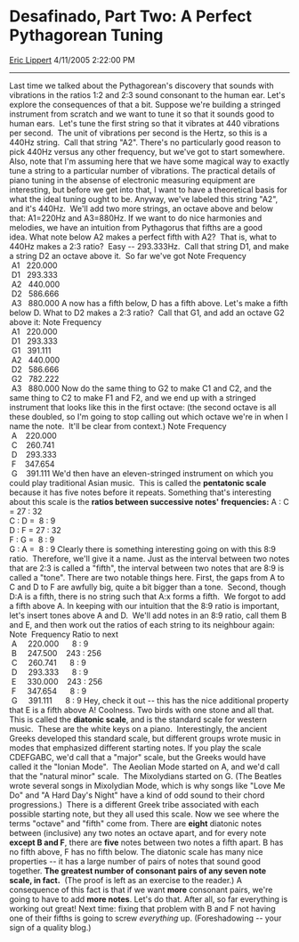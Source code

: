 <div id="page">

# Desafinado, Part Two: A Perfect Pythagorean Tuning

[Eric Lippert](https://social.msdn.microsoft.com/profile/Eric%20Lippert) 4/11/2005 2:22:00 PM

-----

<div id="content">

Last time we talked about the Pythagorean's discovery that sounds with vibrations in the ratios 1:2 and 2:3 sound consonant to the human ear. Let's explore the consequences of that a bit. Suppose we're building a stringed instrument from scratch and we want to tune it so that it sounds good to human ears.  Let's tune the first string so that it vibrates at 440 vibrations per second.  The unit of vibrations per second is the Hertz, so this is a 440Hz string.  Call that string "A2". There's no particularly good reason to pick 440Hz versus any other frequency, but we've got to start somewhere. Also, note that I'm assuming here that we have some magical way to exactly tune a string to a particular number of vibrations. The practical details of piano tuning in the absense of electronic measuring equipment are interesting, but before we get into that, I want to have a theoretical basis for what the ideal tuning ought to be. Anyway, we've labeled this string "A2", and it's 440Hz.  We'll add two more strings, an octave above and below that: A1=220Hz and A3=880Hz. If we want to do nice harmonies and melodies, we have an intuition from Pythagorus that fifths are a good idea. What note below A2 makes a perfect fifth with A2?  That is, what to 440Hz makes a 2:3 ratio?  Easy -- 293.333Hz.  Call that string D1, and make a string D2 an octave above it.  So far we've got Note Frequency  
 A1   220.000  
 D1   293.333  
 A2   440.000  
 D2   586.666  
 A3   880.000 A now has a fifth below, D has a fifth above. Let's make a fifth below D. What to D2 makes a 2:3 ratio?  Call that G1, and add an octave G2 above it: Note Frequency  
 A1   220.000  
 D1   293.333  
 G1   391.111  
 A2   440.000  
 D2   586.666  
 G2   782.222  
 A3   880.000 Now do the same thing to G2 to make C1 and C2, and the same thing to C2 to make F1 and F2, and we end up with a stringed instrument that looks like this in the first octave: (the second octave is all these doubled, so I'm going to stop calling out which octave we're in when I name the note.  It'll be clear from context.) Note Frequency  
 A    220.000  
 C    260.741  
 D    293.333  
 F    347.654  
 G    391.111 We'd then have an eleven-stringed instrument on which you could play traditional Asian music.  This is called the **pentatonic scale** because it has five notes before it repeats. Something that's interesting about this scale is the **ratios between successive notes' frequencies:** A : C = 27 : 32  
C : D =  8 : 9  
D : F = 27 : 32  
F : G =  8 : 9  
G : A =  8 : 9 Clearly there is something interesting going on with this 8:9 ratio.  Therefore, we'll give it a name. Just as the interval between two notes that are 2:3 is called a "fifth", the interval between two notes that are 8:9 is called a "tone". There are two notable things here. First, the gaps from A to C and D to F are awfully big, quite a bit bigger than a tone.  Second, though D:A is a fifth, there is no string such that A:x forms a fifth.  We forgot to add a fifth above A. In keeping with our intuition that the 8:9 ratio is important, let's insert tones above A and D.  We'll add notes in an 8:9 ratio, call them B and E, and then work out the ratios of each string to its neighbour again: Note  Frequency Ratio to next  
 A     220.000      8 : 9  
 B     247.500    243 : 256  
 C     260.741      8 : 9  
 D     293.333      8 : 9  
 E     330.000    243 : 256  
 F     347.654      8 : 9  
 G     391.111      8 : 9 Hey, check it out -- this has the nice additional property that E is a fifth above A\! Coolness. Two birds with one stone and all that. This is called the **diatonic scale**, and is the standard scale for western music.  These are the white keys on a piano.  Interestingly, the ancient Greeks developed this standard scale, but different groups wrote music in modes that emphasized different starting notes. If you play the scale CDEFGABC, we'd call that a "major" scale, but the Greeks would have called it the "Ionian Mode".  The Aeolian Mode started on A, and we'd call that the "natural minor" scale.  The Mixolydians started on G. (The Beatles wrote several songs in Mixolydian Mode, which is why songs like "Love Me Do" and "A Hard Day's Night" have a kind of odd sound to their chord progressions.)  There is a different Greek tribe associated with each possible starting note, but they all used this scale. Now we see where the terms "octave" and "fifth" come from. There are **eight** diatonic notes between (inclusive) any two notes an octave apart, and for every note **except B and F**, there are **five** notes between two notes a fifth apart. B has no fifth above, F has no fifth below. The diatonic scale has many nice properties -- it has a large number of pairs of notes that sound good together. **The greatest number of consonant pairs of any seven note scale, in fact.**  (The proof is left as an exercise to the reader.) A consequence of this fact is that if we want **more** consonant pairs, we're going to have to add **more notes**. Let's do that. After all, so far everything is working out great\! Next time: fixing that problem with B and F not having one of their fifths is going to screw *everything* up. (Foreshadowing -- your sign of a quality blog.)

</div>

</div>

